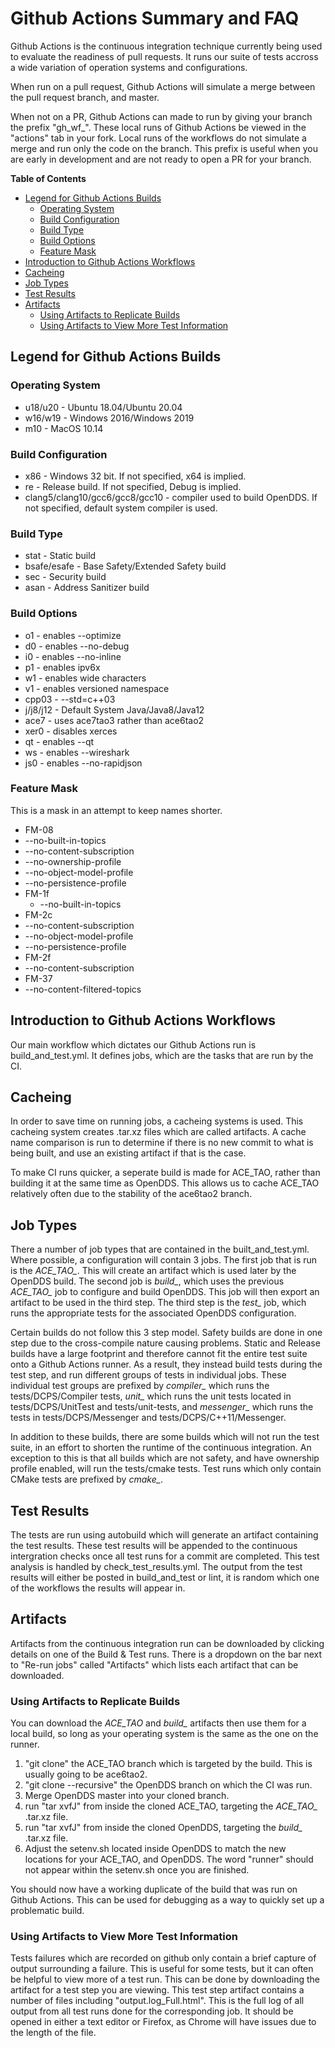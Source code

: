 # Github Actions Summary and FAQ
Github Actions is the continuous integration technique currently being
used to evaluate the readiness of pull requests. It runs our suite of
tests accross a wide variation of operation systems and configurations.

When run on a pull request, Github Actions will simulate a merge between
the pull request branch, and master. 

When not on a PR, Github Actions can made to run by giving your branch
the prefix "gh_wf_". These local runs of Github Actions be viewed in
the "actions" tab in your fork. Local runs of the workflows do not
simulate a merge and run only the code on the branch. This prefix is
useful when you are early in development and are not ready to open
a PR for your branch.

**Table of Contents**

* [Legend for Github Actions Builds](#Legend-for-Github-Actions-Builds)
  * [Operating System](#Operating-System)
  * [Build Configuration](#Build-Configuration)
  * [Build Type](#Build-Type)
  * [Build Options](#Build-Options)
  * [Feature Mask](#Feature-Mask)
* [Introduction to Github Actions Workflows](#Introduction-to-Github-Actions-Workflows)
* [Cacheing](#Cacheing)
* [Job Types](#Job-Types)
* [Test Results](#Test-Results)
* [Artifacts](#Artifacts)
  * [Using Artifacts to Replicate Builds](#Using-Artifacts-to-Replicate-Builds)
  * [Using Artifacts to View More Test Information](#Using-Artifacts-to-View-More-Test-Information)

## Legend for Github Actions Builds

### Operating System
  - u18/u20 - Ubuntu 18.04/Ubuntu 20.04
  - w16/w19 - Windows 2016/Windows 2019
  - m10 - MacOS 10.14
### Build Configuration
  - x86 - Windows 32 bit. If not specified, x64 is implied.
  - re - Release build.  If not specified, Debug is implied.
  - clang5/clang10/gcc6/gcc8/gcc10 - compiler used to build
  OpenDDS. If not specified, default system compiler is used.
### Build Type
  - stat - Static build
  - bsafe/esafe - Base Safety/Extended Safety build
  - sec - Security build
  - asan - Address Sanitizer build
### Build Options
  - o1 - enables --optimize
  - d0 - enables --no-debug
  - i0 - enables --no-inline
  - p1 - enables ipv6x
  - w1 - enables wide characters
  - v1 - enables versioned namespace
  - cpp03 - --std=c++03
  - j/j8/j12 - Default System Java/Java8/Java12
  - ace7 - uses ace7tao3 rather than ace6tao2
  - xer0 - disables xerces
  - qt - enables --qt
  - ws - enables --wireshark
  - js0 - enables --no-rapidjson
### Feature Mask
This is a mask in an attempt to keep names shorter.
 - FM-08
  - --no-built-in-topics
  - --no-content-subscription
  - --no-ownership-profile
  - --no-object-model-profile
  - --no-persistence-profile
 - FM-1f
   - --no-built-in-topics
 - FM-2c
  - --no-content-subscription
  - --no-object-model-profile
  - --no-persistence-profile
 - FM-2f
  - --no-content-subscription
 - FM-37
  - --no-content-filtered-topics

## Introduction to Github Actions Workflows
Our main workflow which dictates our Github Actions run is
build_and_test.yml. It defines jobs, which are the tasks that
are run by the CI.

## Cacheing
In order to save time on running jobs, a cacheing systems is used.
This cacheing system creates .tar.xz files which are called artifacts.
A cache name comparison is run to determine if there is no new commit
to what is being built, and use an existing artifact if that is the case.

To make CI runs quicker, a seperate build is made for ACE_TAO, rather
than building it at the same time as OpenDDS. This allows us to cache
ACE_TAO relatively often due to the stability of the ace6tao2 branch.

## Job Types
There a number of job types that are contained in the built_and_test.yml.
Where possible, a configuration will contain 3 jobs. The first job that
is run is the *ACE_TAO_*. This will create an artifact which is used later
by the OpenDDS build. The second job is *build_*, which uses the previous
*ACE_TAO_* job to configure and build OpenDDS. This job will then export
an artifact to be used in the third step. The third step is the *test_*
job, which runs the appropriate tests for the associated OpenDDS
configuration.

Certain builds do not follow this 3 step model. Safety builds are done
in one step due to the cross-compile nature causing problems. Static and Release
builds have a large footprint and therefore cannot fit the entire test suite onto
a Github Actions runner.  As a result, they instead build tests during the test
step, and run different groups of tests in individual jobs. These individual test
groups are prefixed by *compiler_* which runs the tests/DCPS/Compiler tests, *unit_*
which runs the unit tests located in tests/DCPS/UnitTest and tests/unit-tests, and
*messenger_* which runs the tests in tests/DCPS/Messenger and tests/DCPS/C++11/Messenger.

In addition to these builds, there are some builds which will not run the test suite, in
an effort to shorten the runtime of the continuous integration.  An exception to this is
that all builds which are not safety, and have ownership profile enabled, will run the
tests/cmake tests. Test runs which only contain CMake tests are prefixed by *cmake_*.

## Test Results
The tests are run using autobuild which will generate an artifact containing the test
results. These test results will be appended to the continuous intergration checks
once all test runs for a commit are completed. This test analysis is handled by
check_test_results.yml. The output from the test results will either be posted in
build_and_test or lint, it is random which one of the workflows the results will appear
in.

## Artifacts
Artifacts from the continuous integration run can be downloaded by clicking details
on one of the Build & Test runs. There is a dropdown on the bar next to "Re-run jobs"
called "Artifacts" which lists each artifact that can be downloaded.

### Using Artifacts to Replicate Builds
You can download the *ACE_TAO* and *build_* artifacts then use them for a local build,
so long as your operating system is the same as the one on the runner. 

1. "git clone" the ACE_TAO branch which is targeted by the build. This is usually going to be
ace6tao2.
2. "git clone --recursive" the OpenDDS branch on which the CI was run.
3. Merge OpenDDS master into your cloned branch.
4. run "tar xvfJ" from inside the cloned ACE_TAO, targeting the *ACE_TAO_* .tar.xz file.
5. run "tar xvfJ" from inside the cloned OpenDDS, targeting the *build_* .tar.xz file.
6. Adjust the setenv.sh located inside OpenDDS to match the new locations for your ACE_TAO,
and OpenDDS. The word "runner" should not appear within the setenv.sh once you are finished.

You should now have a working duplicate of the build that was run on Github Actions. This can
be used for debugging as a way to quickly set up a problematic build.

### Using Artifacts to View More Test Information
Tests failures which are recorded on github only contain a brief capture of output surrounding
a failure. This is useful for some tests, but it can often be helpful to view more of a test run.
This can be done by downloading the artifact for a test step you are viewing. This test step
artifact contains a number of files including "output.log_Full.html". This is the full log of
all output from all test runs done for the corresponding job.  It should be opened in either a
text editor or Firefox, as Chrome will have issues due to the length of the file.
